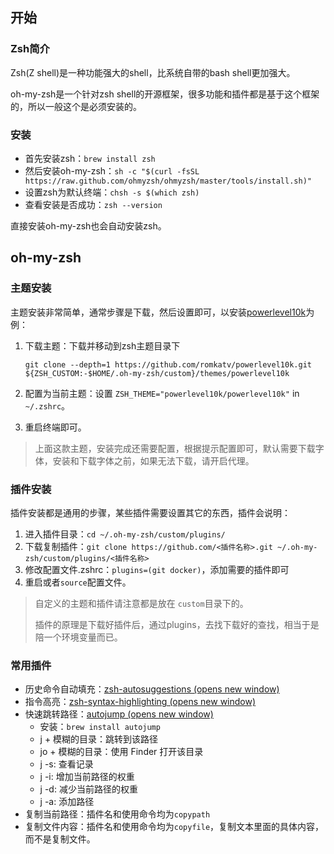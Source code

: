 ## 开始

### Zsh简介

Zsh(Z shell)是一种功能强大的shell，比系统自带的bash shell更加强大。

oh-my-zsh是一个针对zsh shell的开源框架，很多功能和插件都是基于这个框架的，所以一般这个是必须安装的。

### 安装

- 首先安装zsh：`brew install zsh`
- 然后安装oh-my-zsh：`sh -c "$(curl -fsSL https://raw.github.com/ohmyzsh/ohmyzsh/master/tools/install.sh)"`
- 设置zsh为默认终端：`chsh -s $(which zsh)`
- 查看安装是否成功：`zsh --version`

直接安装oh-my-zsh也会自动安装zsh。

## oh-my-zsh

### 主题安装

主题安装非常简单，通常步骤是下载，然后设置即可，以安装[powerlevel10k](https://github.com/romkatv/powerlevel10k)为例：

1. 下载主题：下载并移动到zsh主题目录下

   ```shell
   git clone --depth=1 https://github.com/romkatv/powerlevel10k.git ${ZSH_CUSTOM:-$HOME/.oh-my-zsh/custom}/themes/powerlevel10k
   ```

2. 配置为当前主题：设置 `ZSH_THEME="powerlevel10k/powerlevel10k"` in `~/.zshrc`。

3. 重启终端即可。

> 上面这款主题，安装完成还需要配置，根据提示配置即可，默认需要下载字体，安装和下载字体之前，如果无法下载，请开启代理。

### 插件安装

插件安装都是通用的步骤，某些插件需要设置其它的东西，插件会说明：

1. 进入插件目录：`cd ~/.oh-my-zsh/custom/plugins/`
2. 下载复制插件：`git clone https://github.com/<插件名称>.git ~/.oh-my-zsh/custom/plugins/<插件名称>`
3. 修改配置文件.zshrc：`plugins=(git docker)`，添加需要的插件即可
4. 重启或者`source`配置文件。

> 自定义的主题和插件请注意都是放在 `custom`目录下的。
>
> 插件的原理是下载好插件后，通过plugins，去找下载好的查找，相当于是陪一个环境变量而已。

### 常用插件

- 历史命令自动填充：[zsh-autosuggestions (opens new window)](https://github.com/zsh-users/zsh-autosuggestions)
- 指令高亮：[zsh-syntax-highlighting (opens new window)](https://github.com/zsh-users/zsh-syntax-highlighting)
- 快速跳转路径：[autojump (opens new window)](https://github.com/wting/autojump)
  - 安装：`brew install autojump`
  - j + 模糊的目录：跳转到该路径
  - jo + 模糊的目录：使用 Finder 打开该目录
  - j -s: 查看记录
  - j -i: 增加当前路径的权重
  - j -d: 减少当前路径的权重
  - j -a: 添加路径
- 复制当前路径：插件名和使用命令均为`copypath`
- 复制文件内容：插件名和使用命令均为`copyfile`，复制文本里面的具体内容，而不是复制文件。